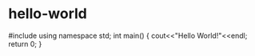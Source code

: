 # hello-world
#include <iostream>
using namespace std;
int main()
{
  cout<<"Hello World!"<<endl;
  return 0;
}
